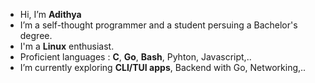 -  Hi, I’m **Adithya**
-  I’m a self-thought programmer and a student persuing a Bachelor's degree.
-  I'm a **Linux** enthusiast.
-  Proficient languages : **C**, **Go**, **Bash**, Pyhton, Javascript,..
-  I’m currently exploring **CLI/TUI apps**, Backend with Go, Networking,..

<!---
aadhii-yz/aadhii-yz is a ✨ special ✨ repository because its `README.md` (this file) appears on your GitHub profile.
You can click the Preview link to take a look at your changes.

reff:
-  I’m looking to collaborate on
-  How to reach me ...
--->
